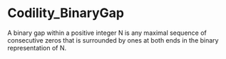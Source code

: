 # Codility_BinaryGap
A binary gap within a positive integer N is any maximal sequence of consecutive zeros that is surrounded by ones at both ends in the binary representation of N.
